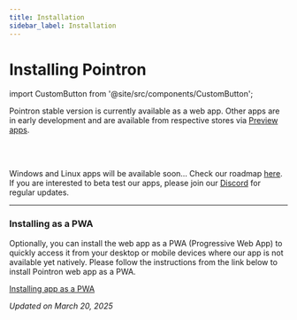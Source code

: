 ```yaml
---
title: Installation
sidebar_label: Installation
---
```

# Installing Pointron

import CustomButton from '@site/src/components/CustomButton';


Pointron stable version is currently available as a web app. Other apps are in early development and are available from respective stores via [Preview apps](./preview-apps.md).

<CustomButton
  color="#3498db" 
  url="https://web.pointron.app/"
  title="Go to web app"
  icon="Globe" 
/><br/><br/>

<!-- <CustomButton
  color="#000" 
  url="https://apps.microsoft.com/detail/9n3w73wbxb7m?hl=en-us&gl=IN&ocid=pdpshare"
  title="Microsoft store (Windows)"
  icon="WindowsLogo" 
  weight="fill"
/><br/><br/> -->
<!-- 
<CustomButton
  color="#000" 
  url="https://apps.apple.com/in/app/memotron-your-memory-atlas/id6737236940"
  title="App store (ios / iPadOS)"
  icon="AppleLogo" 
  weight="fill"
/><br/><br/> -->

Windows and Linux apps will be available soon… Check our roadmap [here](/pointron/roadmap). If you are interested to beta test our apps, please join our [Discord](https://discord.com/invite/9HJqKYTZKg) for regular updates.

---

### Installing as a PWA

Optionally, you can install the web app as a PWA (Progressive Web App) to quickly access it from your desktop or mobile devices where our app is not available yet natively. Please follow the instructions from the link below to install Pointron web app as a PWA.

[Installing app as a PWA](https://www.cdc.gov/niosh/mining/content/hearingloss/installPWA.html)



*Updated on March 20, 2025*


